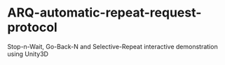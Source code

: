 # ARQ-automatic-repeat-request-protocol

Stop-n-Wait, Go-Back-N and Selective-Repeat interactive demonstration using Unity3D
